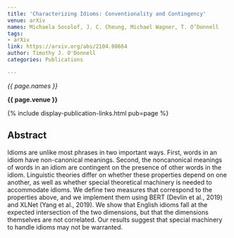 ```yaml
---
title: 'Characterizing Idioms: Conventionality and Contingency'
venue: arXiv
names: Michaela Socolof, J. C. Cheung, Michael Wagner, T. O’Donnell
tags:
- arXiv
link: https://arxiv.org/abs/2104.08664
author: Timothy J. O'Donnell
categories: Publications

---
```


*{{ page.names }}*

**{{ page.venue }}**

{% include display-publication-links.html pub=page %}

## Abstract

Idioms are unlike most phrases in two important ways. First, words in an idiom have non-canonical meanings. Second, the noncanonical meanings of words in an idiom are contingent on the presence of other words in the idiom. Linguistic theories differ on whether these properties depend on one another, as well as whether special theoretical machinery is needed to accommodate idioms. We define two measures that correspond to the properties above, and we implement them using BERT (Devlin et al., 2019) and XLNet (Yang et al., 2019). We show that English idioms fall at the expected intersection of the two dimensions, but that the dimensions themselves are not correlated. Our results suggest that special machinery to handle idioms may not be warranted.